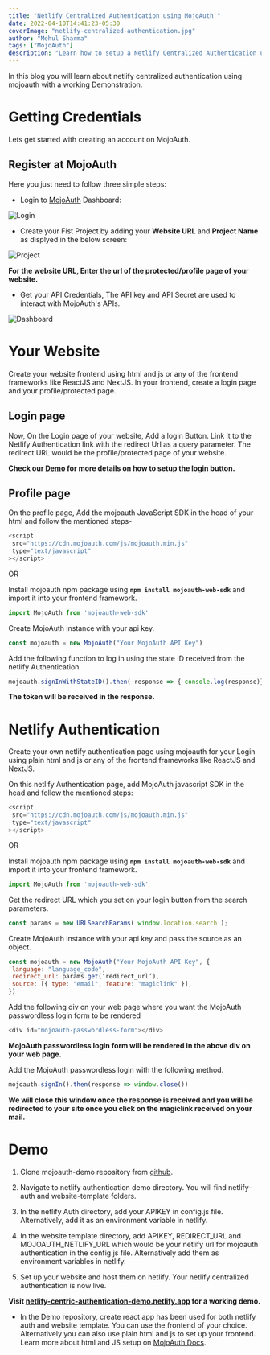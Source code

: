 ```yaml
---
title: "Netlify Centralized Authentication using MojoAuth "
date: 2022-04-10T14:41:23+05:30
coverImage: "netlify-centralized-authentication.jpg"
author: "Mehul Sharma"
tags: ["MojoAuth"]
description: "Learn how to setup a Netlify Centralized Authentication using MojoAuth with a working demo."
---
```

 

In this blog you will learn about netlify centralized authentication using mojoauth with a working Demonstration. 


# Getting Credentials

Lets get started with creating an account on MojoAuth.

## Register at MojoAuth

Here you just need to follow three simple steps:

- Login to [MojoAuth](https://mojoauth.com/dashboard/signin) Dashboard:

![Login](../assets/images/netlify-centralized-authentication/login.png)

- Create your Fist Project by adding your **Website URL** and **Project Name** as displyed in the below screen:

![Project](../assets/images/netlify-centralized-authentication/project.png)

**For the website URL, Enter the url of the protected/profile page of your website.** 

- Get your API Credentials, The API key and API Secret are used to interact with MojoAuth's APIs.

![Dashboard](../assets/images/netlify-centralized-authentication/dashboard.png)

# Your Website

Create your website frontend using html and js or any of the frontend frameworks like ReactJS and NextJS. In your frontend, create a login page and your profile/protected page.
## Login page

Now, On the Login page of your website, Add a login Button. Link it to the Netlify Authentication link with the redirect Url as a query parameter. The redirect URL would be the profile/protected page of your website. 

**Check our [Demo](https://netlify-centric-authentication-demo.netlify.app) for more details on how to setup the login button.**



## Profile page

On the profile page, Add the mojoauth JavaScript SDK in the head of your html and follow the mentioned steps-

```js
<script
 src="https://cdn.mojoauth.com/js/mojoauth.min.js"
 type="text/javascript"
></script>
```
OR 

Install mojoauth npm package using **`npm install mojoauth-web-sdk`** and import it into your frontend framework. 

```js
import MojoAuth from 'mojoauth-web-sdk'
```


Create MojoAuth instance with your api key. 


```js
const mojoauth = new MojoAuth("Your MojoAuth API Key")
```

Add the following function to log in using the state ID received from the netlify Authentication. 

```js
mojoauth.signInWithStateID().then( response => { console.log(response)})
```
**The token will be received in the response.**

# Netlify Authentication 

Create your own netlify authentication page using mojoauth for your Login using plain html and js or any of the frontend frameworks like ReactJS and NextJS.

On this netlify Authentication page, add MojoAuth javascript SDK in the head and follow the mentioned steps:
```js
<script
 src="https://cdn.mojoauth.com/js/mojoauth.min.js"
 type="text/javascript"
></script>
```
OR

Install mojoauth npm package using **`npm install mojoauth-web-sdk`** and import it into your frontend framework. 

```js
import MojoAuth from 'mojoauth-web-sdk'
```

 Get the redirect URL which you set on your login button from the search parameters. 

```js
const params = new URLSearchParams( window.location.search );

```
 Create MojoAuth instance with your api key and pass the source as an object.

```js
const mojoauth = new MojoAuth("Your MojoAuth API Key", {
 language: "language_code",
 redirect_url: params.get(‘redirect_url’),
 source: [{ type: "email", feature: "magiclink" }],
})
```

Add the following div on your web page where you want the MojoAuth passwordless login form to be rendered

```js
<div id="mojoauth-passwordless-form"></div>
```

**MojoAuth passwordless login form will be rendered in the above div on your web page.**

Add the MojoAuth passwordless login with the following method. 


```js
mojoauth.signIn().then(response => window.close())
```

**We will close this window once the response is received and you will be redirected to your site once you click on the magiclink received on your mail.**

# Demo

1. Clone mojoauth-demo repository from [github](https://github.com/MojoAuth/mojoauth-demo). 

2. Navigate to netlify authentication demo directory. You will find netlify-auth and website-template folders.

3. In the netlify Auth directory, add your APIKEY in config.js file. Alternatively, add it as an environment variable in netlify.

4. In the website template directory, add APIKEY, REDIRECT_URL and MOJOAUTH_NETLIFY_URL which would be your netlify url for mojoauth authentication in the config.js file. Alternatively add them as environment variables in netlify. 

5. Set up your website and host them on netlify. Your netlify centralized authentication is now live.

**Visit [netlify-centric-authentication-demo.netlify.app](https://netlify-centric-authentication-demo.netlify.app) for a working demo.**

- In the Demo repository, create react app has been used for both netlify auth and website template. You can use the frontend of your choice. Alternatively you can also use plain html and js to set up your frontend. Learn more about html and JS setup on [MojoAuth Docs](https://mojoauth.com/docs/guides/html-and-js). 


